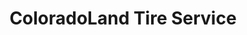 ---
title: "ColoradoLand Tire Service"
url: /centennial/coloradoland-tire-service/
shop: car repair
---